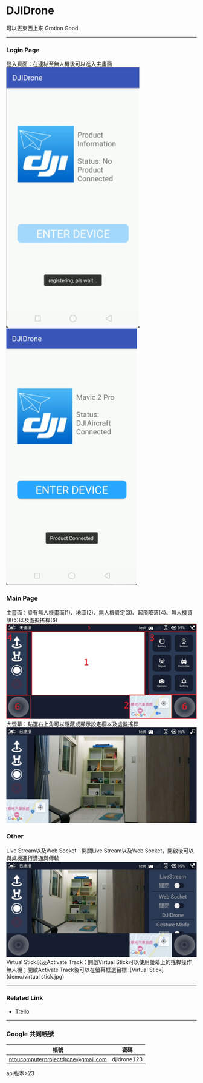 # DJIDrone
可以丟東西上來
Grotion Good

---
### Login Page
登入頁面：在連結至無人機後可以進入主畫面
![Login1](demo/login1.png)  ![Login2](demo/login2.png)

### Main Page
主畫面：設有無人機畫面(1)、地圖(2)、無人機設定(3)、起飛降落(4)、無人機資訊(5)以及虛擬搖桿(6)
![Origin](demo/origin.jpg)
大螢幕：點選右上角可以隱藏或顯示設定欄以及虛擬搖桿
![Big](demo/big.jpg)

### Other
Live Stream以及Web Socket：開關Live Stream以及Web Socket，開啟後可以與桌機進行溝通與傳輸
![Socket](demo/socket.jpg)
Virtual Stick以及Activate Track：開啟Virtual Stick可以使用螢幕上的搖桿操作無人機；開啟Activate Track後可以在螢幕框選目標
![Virtual Stick](demo/virtual stick.jpg)

---
### Related Link

- [Trello](https://trello.com/b/g2b13Jtw)
---
### Google 共同帳號
帳號|密碼|
--------- | --------|
ntoucomputerprojectdrone@gmail.com  | djidrone123 |

api版本>23
